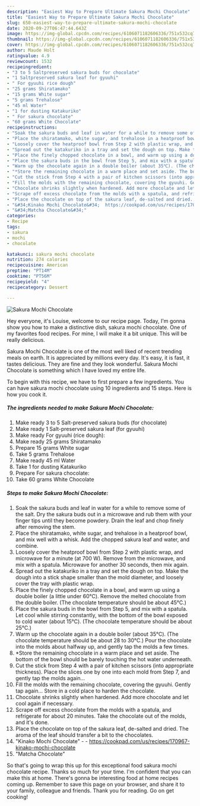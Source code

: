 ```yaml
---
description: "Easiest Way to Prepare Ultimate Sakura Mochi Chocolate"
title: "Easiest Way to Prepare Ultimate Sakura Mochi Chocolate"
slug: 650-easiest-way-to-prepare-ultimate-sakura-mochi-chocolate
date: 2020-09-27T06:47:44.643Z
image: https://img-global.cpcdn.com/recipes/6106071182606336/751x532cq70/sakura-mochi-chocolate-recipe-main-photo.jpg
thumbnail: https://img-global.cpcdn.com/recipes/6106071182606336/751x532cq70/sakura-mochi-chocolate-recipe-main-photo.jpg
cover: https://img-global.cpcdn.com/recipes/6106071182606336/751x532cq70/sakura-mochi-chocolate-recipe-main-photo.jpg
author: Maude Holt
ratingvalue: 4.9
reviewcount: 1532
recipeingredient:
- "3 to 5 Saltpreserved sakura buds for chocolate"
- "1 Saltpreserved sakura leaf for gyuuhi"
- " For gyuuhi rice dough"
- "25 grams Shiratamako"
- "15 grams White sugar"
- "5 grams Trehalose"
- "45 ml Water"
- "1 for dusting Katakuriko"
- " For sakura chocolate"
- "60 grams White Chocolate"
recipeinstructions:
- "Soak the sakura buds and leaf in water for a while to remove some of the salt. Dry the sakura buds out in a microwave and rub them with your finger tips until they become powdery. Drain the leaf and chop finely after removing the stem."
- "Place the shiratamako, white sugar, and trehalose in a heatproof bowl, and mix well with a whisk. Add the chopped sakura leaf and water, and combine."
- "Loosely cover the heatproof bowl from Step 2 with plastic wrap, and microwave for a minute (at 700 W). Remove from the microwave, and mix with a spatula. Microwave for another 30 seconds, then mix again."
- "Spread out the katakuriko in a tray and set the dough on top. Make the dough into a stick shape smaller than the mold diameter, and loosely cover the tray with plastic wrap."
- "Place the finely chopped chocolate in a bowl, and warm up using a double boiler (a little under 60℃). Remove the melted chocolate from the double boiler. (The chocolate temperature should be about 45℃.)"
- "Place the sakura buds in the bowl from Step 5, and mix with a spatula. Let cool while stirring constantly, with the bottom of the bowl exposed to cold water (about 15℃). (The chocolate temperature should be about 25℃.)"
- "Warm up the chocolate again in a double boiler (about 35℃). (The chocolate temperature should be about 28 to 30℃.) Pour the chocolate into the molds about halfway up, and gently tap the molds a few times."
- "*Store the remaining chocolate in a warm place and set aside. The bottom of the bowl should be barely touching the hot water underneath."
- "Cut the stick from Step 4 with a pair of kitchen scissors (into appropriate thickness). Place the slices one by one into each mold from Step 7, and gently tap the molds again..."
- "Fill the molds with the remaining chocolate, covering the gyuuhi. Gently tap again... Store in a cold place to harden the chocolate."
- "Chocolate shrinks slightly when hardened. Add more chocolate and let cool again if necessary."
- "Scrape off excess chocolate from the molds with a spatula, and refrigerate for about 20 minutes. Take the chocolate out of the molds, and it&#39;s done."
- "Place the chocolate on top of the sakura leaf, de-salted and dried. The aroma of the leaf should transfer a bit to the chocolates."
- "&#34;Kinako Mochi Chocolate&#34;  https://cookpad.com/us/recipes/170967-kinako-mochi-chocolate"
- "&#34;Matcha Chocolate&#34;"
categories:
- Recipe
tags:
- sakura
- mochi
- chocolate

katakunci: sakura mochi chocolate 
nutrition: 274 calories
recipecuisine: American
preptime: "PT14M"
cooktime: "PT56M"
recipeyield: "4"
recipecategory: Dessert

---
```



![Sakura Mochi Chocolate](https://img-global.cpcdn.com/recipes/6106071182606336/751x532cq70/sakura-mochi-chocolate-recipe-main-photo.jpg)

Hey everyone, it's Louise, welcome to our recipe page. Today, I'm gonna show you how to make a distinctive dish, sakura mochi chocolate. One of my favorites food recipes. For mine, I will make it a bit unique. This will be really delicious.



Sakura Mochi Chocolate is one of the most well liked of recent trending meals on earth. It is appreciated by millions every day. It's easy, it is fast, it tastes delicious. They are fine and they look wonderful. Sakura Mochi Chocolate is something which I have loved my entire life.


To begin with this recipe, we have to first prepare a few ingredients. You can have sakura mochi chocolate using 10 ingredients and 15 steps. Here is how you cook it.

<!--inarticleads1-->

##### The ingredients needed to make Sakura Mochi Chocolate:

1. Make ready 3 to 5 Salt-preserved sakura buds (for chocolate)
1. Make ready 1 Salt-preserved sakura leaf (for gyuuhi)
1. Make ready  For gyuuhi (rice dough):
1. Make ready 25 grams Shiratamako
1. Prepare 15 grams White sugar
1. Take 5 grams Trehalose
1. Make ready 45 ml Water
1. Take 1 for dusting Katakuriko
1. Prepare  For sakura chocolate:
1. Take 60 grams White Chocolate




<!--inarticleads2-->

##### Steps to make Sakura Mochi Chocolate:

1. Soak the sakura buds and leaf in water for a while to remove some of the salt. Dry the sakura buds out in a microwave and rub them with your finger tips until they become powdery. Drain the leaf and chop finely after removing the stem.
1. Place the shiratamako, white sugar, and trehalose in a heatproof bowl, and mix well with a whisk. Add the chopped sakura leaf and water, and combine.
1. Loosely cover the heatproof bowl from Step 2 with plastic wrap, and microwave for a minute (at 700 W). Remove from the microwave, and mix with a spatula. Microwave for another 30 seconds, then mix again.
1. Spread out the katakuriko in a tray and set the dough on top. Make the dough into a stick shape smaller than the mold diameter, and loosely cover the tray with plastic wrap.
1. Place the finely chopped chocolate in a bowl, and warm up using a double boiler (a little under 60℃). Remove the melted chocolate from the double boiler. (The chocolate temperature should be about 45℃.)
1. Place the sakura buds in the bowl from Step 5, and mix with a spatula. Let cool while stirring constantly, with the bottom of the bowl exposed to cold water (about 15℃). (The chocolate temperature should be about 25℃.)
1. Warm up the chocolate again in a double boiler (about 35℃). (The chocolate temperature should be about 28 to 30℃.) Pour the chocolate into the molds about halfway up, and gently tap the molds a few times.
1. *Store the remaining chocolate in a warm place and set aside. The bottom of the bowl should be barely touching the hot water underneath.
1. Cut the stick from Step 4 with a pair of kitchen scissors (into appropriate thickness). Place the slices one by one into each mold from Step 7, and gently tap the molds again...
1. Fill the molds with the remaining chocolate, covering the gyuuhi. Gently tap again... Store in a cold place to harden the chocolate.
1. Chocolate shrinks slightly when hardened. Add more chocolate and let cool again if necessary.
1. Scrape off excess chocolate from the molds with a spatula, and refrigerate for about 20 minutes. Take the chocolate out of the molds, and it&#39;s done.
1. Place the chocolate on top of the sakura leaf, de-salted and dried. The aroma of the leaf should transfer a bit to the chocolates.
1. &#34;Kinako Mochi Chocolate&#34; -  - https://cookpad.com/us/recipes/170967-kinako-mochi-chocolate
1. &#34;Matcha Chocolate&#34;




So that's going to wrap this up for this exceptional food sakura mochi chocolate recipe. Thanks so much for your time. I'm confident that you can make this at home. There's gonna be interesting food at home recipes coming up. Remember to save this page on your browser, and share it to your family, colleague and friends. Thank you for reading. Go on get cooking!
